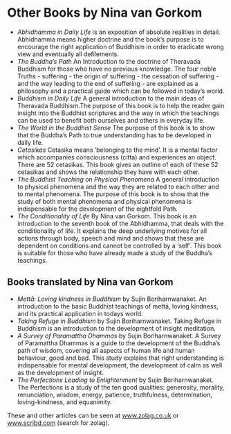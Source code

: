 # Other Books by Nina van Gorkom

- *Abhidhamma in Daily Life* is an exposition of absolute realities
    in detail. Abhidhamma means higher doctrine and the book’s purpose
    is to encourage the right application of Buddhism in order to
    eradicate wrong view and eventually all defilements.
- *The Buddha’s Path* An Introduction to the doctrine of Theravada
    Buddhism for those who have no previous knowledge. The four noble
    Truths - suffering - the origin of suffering - the cessation of
    suffering - and the way leading to the end of suffering - are
    explained as a philosophy and a practical guide which can be
    followed in today’s world.
- *Buddhism in Daily Life* A general introduction to the main ideas
    of Theravada Buddhism.The purpose of this book is to help the reader
    gain insight into the Buddhist scriptures and the way in which the
    teachings can be used to benefit both ourselves and others in
    everyday life.
- *The World in the Buddhist Sense* The purpose of this book is to
    show that the Buddha’s Path to true understanding has to be
    developed in daily life.
- *Cetasikas* Cetasika means ’belonging to the mind’. It is a mental
    factor which accompanies consciousness (citta) and experiences an
    object. There are 52 cetasikas. This book gives an outline of each
    of these 52 cetasikas and shows the relationship they have with each
    other.
- *The Buddhist Teaching on Physical Phenomena* A general
    introduction to physical phenomena and the way they are related to
    each other and to mental phenomena. The purpose of this book is to
    show that the study of both mental phenomena and physical phenomena
    is indispensable for the development of the eightfold Path.
- *The Conditionality of Life* By Nina van Gorkom.
This book is an introduction to the seventh book of the Abhidhamma,
    that deals with the conditionality of life. It explains the deep
    underlying motives for all actions through body, speech and mind and
    shows that these are dependent on conditions and cannot be
    controlled by a ‘self’. This book is suitable for those who have
    already made a study of the Buddha’s teachings.


## Books translated by Nina van Gorkom


- *Mettā: Loving kindness in Buddhism* by Sujin Boriharnwanaket. An
    introduction to the basic Buddhist teachings of mettā, loving
    kindness, and its practical application in todays world.
- *Taking Refuge in Buddhism* by Sujin Boriharnwanaket. Taking
    Refuge in Buddhism is an introduction to the development of insight
    meditation.
- *A Survey of Paramattha Dhammas* by Sujin Boriharnwanaket. A
    Survey of Paramattha Dhammas is a guide to the development of the
    Buddha’s path of wisdom, covering all aspects of human life and
    human behaviour, good and bad. This study explains that right
    understanding is indispensable for mental development, the
    development of calm as well as the development of insight.
- *The Perfections Leading to Enlightenment* by Sujin
    Boriharnwanaket. The Perfections is a study of the ten good
    qualities: generosity, morality, renunciation, wisdom, energy,
    patience, truthfulness, determination, loving-kindness, and
    equanimity.

These and other articles can be seen at www.zolag.co.uk or
www.scribd.com (search for zolag).